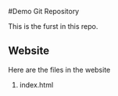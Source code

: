 #Demo Git Repository

This is the furst in this repo.

## Website

Here are the files in the website

1. index.html